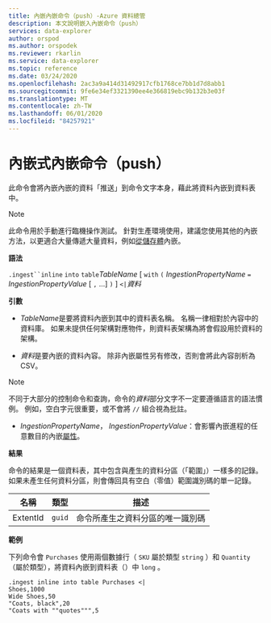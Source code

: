 ```yaml
---
title: 內嵌內嵌命令（push）-Azure 資料總管
description: 本文說明嵌入內嵌命令（push）
services: data-explorer
author: orspod
ms.author: orspodek
ms.reviewer: rkarlin
ms.service: data-explorer
ms.topic: reference
ms.date: 03/24/2020
ms.openlocfilehash: 2ac3a9a414d31492917cfb1768ce7bb1d7d8abb1
ms.sourcegitcommit: 9fe6e34ef3321390ee4e366819ebc9b132b3e03f
ms.translationtype: MT
ms.contentlocale: zh-TW
ms.lasthandoff: 06/01/2020
ms.locfileid: "84257921"
---
```

# <a name="ingest-inline-command-push"></a>內嵌式內嵌命令（push）

此命令會將內嵌內嵌的資料「推送」到命令文字本身，藉此將資料內嵌到資料表中。

> [!NOTE]
> 此命令用於手動進行臨機操作測試。
> 針對生產環境使用，建議您使用其他的內嵌方法，以更適合大量傳遞大量資料，例如[從儲存體](./ingest-from-storage.md)內嵌。

**語法**

`.ingest``inline` `into` `table`*TableName* [ `with` `(` *IngestionPropertyName* `=` *IngestionPropertyValue* [ `,` ...] `)` ] `<|`*資料*

**引數**

* *TableName*是要將資料內嵌到其中的資料表名稱。
  名稱一律相對於內容中的資料庫。
  如果未提供任何架構對應物件，則資料表架構為將會假設用於資料的架構。

* *資料*是要內嵌的資料內容。 除非內嵌屬性另有修改，否則會將此內容剖析為 CSV。
 
> [!NOTE]
> 不同于大部分的控制命令和查詢，命令的*資料*部分文字不一定要遵循語言的語法慣例。 例如，空白字元很重要，或不會將 `//` 組合視為批註。

* *IngestionPropertyName*， *IngestionPropertyValue*：會影響內嵌進程的任意數目的內嵌[屬性](../../../ingestion-properties.md)。

**結果**

命令的結果是一個資料表，其中包含與產生的資料分區（「範圍」）一樣多的記錄。
如果未產生任何資料分區，則會傳回具有空白（零值）範圍識別碼的單一記錄。

|名稱       |類型      |描述                                                 |
|-----------|----------|------------------------------------------------------------|
|ExtentId   |`guid`    |命令所產生之資料分區的唯一識別碼|

**範例**

下列命令會 `Purchases` 使用兩個數據行（ `SKU` 屬於類型 `string` ）和 `Quantity` （屬於類型），將資料內嵌到資料表（）中 `long` 。

```kusto
.ingest inline into table Purchases <|
Shoes,1000
Wide Shoes,50
"Coats, black",20
"Coats with ""quotes""",5
```

<!--
You can generate inline ingests commands using the Kusto.Data client library. 
(Note that compression does let you embed new lines in quoted fields) 

    Kusto.Data.Common.CslCommandGenerator.GenerateTableIngestPushCommand(tableName, compressed: true, csvData: csvStream);

-->
